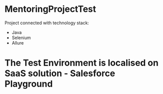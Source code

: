# MentoringProjectTest
Project connected with technology stack:
- Java
- Selenium
- Allure
# The Test Environment is localised on SaaS solution - Salesforce Playground
